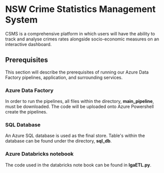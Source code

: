 # NSW Crime Statistics Management System
CSMS is a comprehensive platform in which users will have the ability to track and analyse crimes rates alongside socio-economic measures on an interactive dashboard.

## Prerequisites
This section will describe the prerequisites of running our Azure Data Factory pipelines, application, and surrounding services.

### Azure Data Factory
In order to run the pipelines, all files within the directory, **main_pipeline**, must be downloaded. The code will be uploaded onto Azure Powershell create the pipelines.

### SQL Database
An Azure SQL database is used as the final store. Table's within the database can be found under the directory, **sql_db**.

### Azure Databricks notebook
The code used in the databricks note book can be found in **lgaETL.py**.
